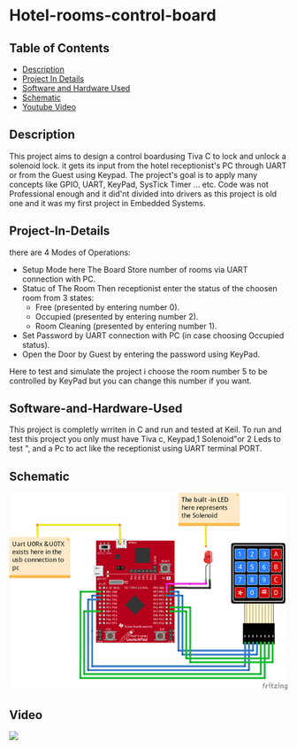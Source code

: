 # Hotel-rooms-control-board

## Table of Contents

* [Description](#Description)
* [Project In Details](#Project-In-Details)
* [Software and Hardware Used](#software-and-Hardware-Used)
* [Schematic](#Schematic)
* [Youtube Video](#Video) 

## Description
This project aims to design a control boardusing Tiva C to lock and unlock a solenoid lock. it gets its input from the hotel receptionist's PC through UART or from the Guest using Keypad.
The project's goal is to apply many concepts like GPIO, UART, KeyPad, SysTick Timer ... etc. 
Code was not Professional enough and it did'nt divided into drivers as this project is old one and it was my first project in Embedded Systems. 

## Project-In-Details
there are 4 Modes of Operations:
* Setup Mode
  here The Board Store number of rooms via UART connection with PC.
* Statuc of The Room
Then receptionist enter the status of the choosen room from 3 states:
    * Free (presented by entering number 0).
    * Occupied (presented by entering number 2).
    * Room Cleaning (presented by entering number 1).
* Set Password by UART connection with PC (in case choosing Occupied status).
* Open the Door by Guest by entering the password using KeyPad.
 
 Here to test and simulate the project i choose the room number 5 to be controlled by KeyPad but you can change this number if you want.
## Software-and-Hardware-Used
This project is completly wrriten in C and run and tested at Keil.
To run and test this project you only must have Tiva c, Keypad,1 Solenoid"or 2 Leds to test ", and a Pc to act like the receptionist using UART terminal PORT.

## Schematic
![Project Design](/Design.png)

## Video

[![](http://img.youtube.com/vi/Iv2p9JPx5JY/0.jpg)](http://www.youtube.com/watch?v=Iv2p9JPx5JY "Hotel Room's Control Board")
